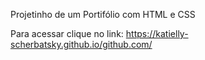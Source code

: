 Projetinho de um Portifólio com HTML e CSS

Para acessar clique no link:
https://katielly-scherbatsky.github.io/github.com/
